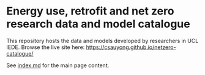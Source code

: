 # Energy use, retrofit and net zero research data and model catalogue

This repository hosts the data and models developed by researchers in UCL IEDE.
Browse the live site here: https://csauyong.github.io/netzero-catalogue/

See [index.md](index.md) for the main page content.
